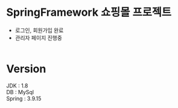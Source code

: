 # SpringFramework 쇼핑몰 프로젝트
- 로그인, 회원가입 완료
- 관리자 페이지 진행중
<br><br>
# Version
JDK    : 1.8<br>
DB     : MySql<br>
Spring : 3.9.15<br>


